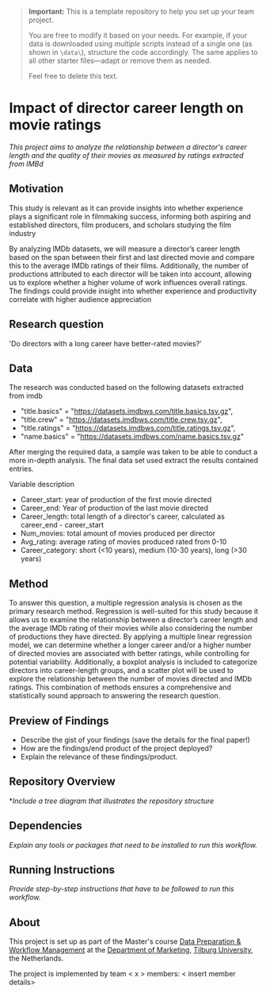 > **Important:** This is a template repository to help you set up your team project.  
>  
> You are free to modify it based on your needs. For example, if your data is downloaded using *multiple* scripts instead of a single one (as shown in `\data\`), structure the code accordingly. The same applies to all other starter files—adapt or remove them as needed.  
>  
> Feel free to delete this text.


# Impact of director career length on movie ratings
*This project aims to analyze the relationship between a director's career length and the quality of their movies as measured by ratings extracted from IMBd* 

## Motivation

This study is relevant as it can provide insights into whether experience plays a significant role in filmmaking success, informing both aspiring and established directors, film producers, and scholars studying the film industry

By analyzing IMDb datasets, we will measure a director’s career length based on the span between their first and last directed movie and compare this to the average IMDb ratings of their films. Additionally, the number of productions attributed to each director will be taken into account, allowing us to explore whether a higher volume of work influences overall ratings. The findings could provide insight into whether experience and productivity correlate with higher audience appreciation

## Research question
'Do directors with a long career have better-rated movies?'

## Data
The research was conducted based on the following datasets extracted from imdb
-  "title.basics" = "https://datasets.imdbws.com/title.basics.tsv.gz",
-  "title.crew" = "https://datasets.imdbws.com/title.crew.tsv.gz",
-  "title.ratings" = "https://datasets.imdbws.com/title.ratings.tsv.gz",
-  "name.basics" = "https://datasets.imdbws.com/name.basics.tsv.gz"

After merging the required data, a sample was taken to be able to conduct a more in-depth analysis. The final data set used extract the results contained entries.

Variable description
- Career_start: year of production of the first movie directed
- Career_end: Year of production of the last movie directed
- Career_length: total length of a director's career, calculated as career_end - career_start
- Num_movies: total amount of movies produced per director
- Avg_rating: average rating of movies produced rated from 0-10
- Career_category: short (<10 years), medium (10-30 years), long (>30 years)

## Method

To answer this question, a multiple regression analysis is chosen as the primary research method. Regression is well-suited for this study because it allows us to examine the relationship between a director’s career length and the average IMDb rating of their movies while also considering the number of productions they have directed. By applying a multiple linear regression model, we can determine whether a longer career and/or a higher number of directed movies are associated with better ratings, while controlling for potential variability. Additionally, a boxplot analysis is included to categorize directors into career-length groups, and a scatter plot will be used to explore the relationship between the number of movies directed and IMDb ratings. This combination of methods ensures a comprehensive and statistically sound approach to answering the research question.


## Preview of Findings 
- Describe the gist of your findings (save the details for the final paper!)
- How are the findings/end product of the project deployed?
- Explain the relevance of these findings/product. 

## Repository Overview 

**Include a tree diagram that illustrates the repository structure*

## Dependencies 

*Explain any tools or packages that need to be installed to run this workflow.*

## Running Instructions 

*Provide step-by-step instructions that have to be followed to run this workflow.*

## About 

This project is set up as part of the Master's course [Data Preparation & Workflow Management](https://dprep.hannesdatta.com/) at the [Department of Marketing](https://www.tilburguniversity.edu/about/schools/economics-and-management/organization/departments/marketing), [Tilburg University](https://www.tilburguniversity.edu/), the Netherlands.

The project is implemented by team < x > members: < insert member details>
